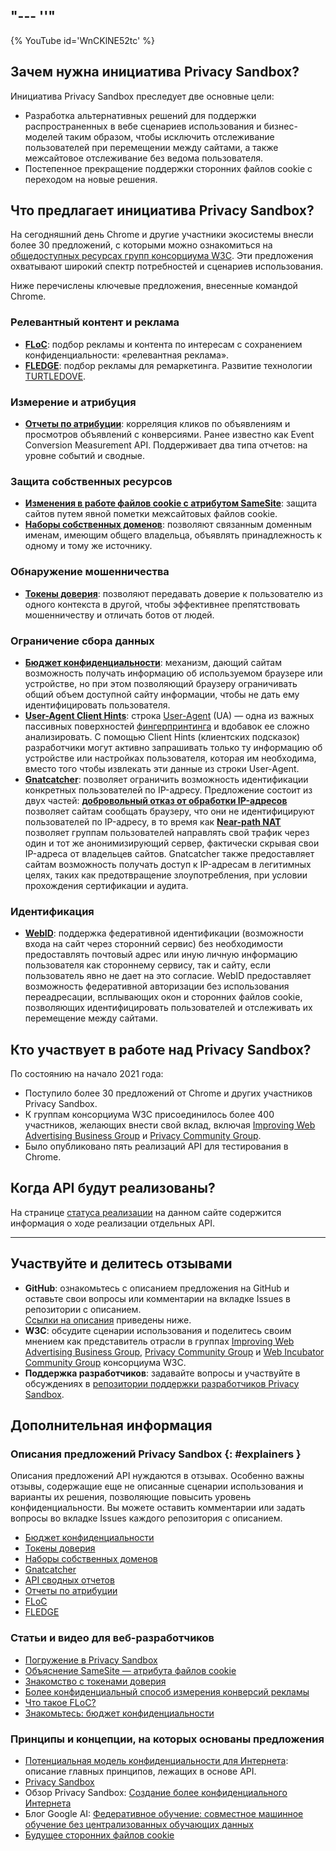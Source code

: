 "--- ''"
---

{% YouTube id='WnCKlNE52tc' %}

## Зачем нужна инициатива Privacy Sandbox?

Инициатива Privacy Sandbox преследует две основные цели:

- Разработка альтернативных решений для поддержки распространенных в вебе сценариев использования и бизнес-моделей таким образом, чтобы исключить отслеживание пользователей при перемещении между сайтами, а также межсайтовое отслеживание без ведома пользователя.
- Постепенное прекращение поддержки сторонних файлов cookie с переходом на новые решения.

## Что предлагает инициатива Privacy Sandbox?

На сегодняшний день Chrome и другие участники экосистемы внесли более 30 предложений, с которыми можно ознакомиться на <a href="https://github.com/w3c/web-advertising#ideas-and-proposals-links-outside-this%20-repo%20" data-md-type=" link ">общедоступных ресурсах групп консорциума W3C</a>. Эти предложения охватывают широкий спектр потребностей и сценариев использования.

Ниже перечислены ключевые предложения, внесенные командой Chrome.

### Релевантный контент и реклама

- [**FLoC**](/docs/privacy-sandbox/floc): подбор рекламы и контента по интересам с сохранением конфиденциальности: «релевантная реклама».
- [**FLEDGE**](/docs/privacy-sandbox/fledge): подбор рекламы для ремаркетинга. Развитие технологии [TURTLEDOVE](https://github.com/WICG/turtledove).

### Измерение и атрибуция

- [**Отчеты по атрибуции**](/docs/privacy-sandbox/attribution-reporting): корреляция кликов по объявлениям и просмотров объявлений с конверсиями. Ранее известно как Event Conversion Measurement API. Поддерживает два типа отчетов: на уровне событий и сводные.

### Защита собственных ресурсов

- [**Изменения в работе файлов cookie с атрибутом SameSite**](https://web.dev/samesite-cookies-explained/): защита сайтов путем явной пометки межсайтовых файлов cookie.
- [**Наборы собственных доменов**](/docs/privacy-sandbox/first-party-sets): позволяют связанным доменным именам, имеющим общего владельца, объявлять принадлежность к одному и тому же источнику.

### Обнаружение мошенничества

- [**Токены доверия**](/docs/privacy-sandbox/trust-tokens): позволяют передавать доверие к пользователю из одного контекста в другой, чтобы эффективнее препятствовать мошенничеству и отличать ботов от людей.

### Ограничение сбора данных

- [**Бюджет конфиденциальности**](https://www.youtube.com/watch?v=0STgfjSA6T8): механизм, дающий сайтам возможность получать информацию об используемом браузере или устройстве, но при этом позволяющий браузеру ограничивать общий объем доступной сайту информации, чтобы не дать ему идентифицировать пользователя.
- [**User-Agent Client Hints**](https://web.dev/user-agent-client-hints/): строка [User-Agent](https://developer.mozilla.org/en-US/docs/Web/HTTP/Headers/User-Agent) (UA) — одна из важных пассивных поверхностей [фингерпринтинга](https://w3c.github.io/fingerprinting-guidance/#passive) и вдобавок ее сложно анализировать. С помощью Client Hints (клиентских подсказок) разработчики могут активно запрашивать только ту информацию об устройстве или настройках пользователя, которая им необходима, вместо того чтобы извлекать эти данные из строки User-Agent.
- [**Gnatcatcher**](https://github.com/bslassey/ip-blindness): позволяет ограничить возможность идентификации конкретных пользователей по IP-адресу. Предложение состоит из двух частей: [<strong data-md="">добровольный отказ от обработки IP-адресов</strong>](https://github.com/bslassey/ip-blindness/blob/master/willful_ip_blindness.md) позволяет сайтам сообщать браузеру, что они не идентифицируют пользователей по IP-адресу, в то время как <a href="https://github.com/%20bslassey%20/%20ip-blindness%20/%20blob%20/%20master%20/%20near_path_nat.md%20" data-md-type=" link "><strong data-md-type=" double_emphasis ">Near-path NAT</strong></a> позволяет группам пользователей направлять свой трафик через один и тот же анонимизирующий сервер, фактически скрывая свои IP-адреса от владельцев сайтов. Gnatcatcher также предоставляет сайтам возможность получать доступ к IP-адресам в легитимных целях, таких как предотвращение злоупотребления, при условии прохождения сертификации и аудита.

### Идентификация

- [**WebID**](https://github.com/WICG/WebID): поддержка федеративной идентификации (возможности входа на сайт через сторонний сервис) без необходимости предоставлять почтовый адрес или иную личную информацию пользователя как стороннему сервису, так и сайту, если пользователь явно не дает на это согласие. WebID предоставляет возможность федеративной авторизации без использования переадресации, всплывающих окон и сторонних файлов cookie, позволяющих идентифицировать пользователей и отслеживать их перемещение между сайтами.

## Кто участвует в работе над Privacy Sandbox?

По состоянию на начало 2021 года:

- Поступило более 30 предложений от Chrome и других участников Privacy Sandbox.
- К группам консорциума W3C присоединилось более 400 участников, желающих внести свой вклад, включая [Improving Web Advertising Business Group](https://www.w3.org/community/web-adv/participants) и [Privacy Community Group](https://www.w3.org/community/privacycg/participants).
- Было опубликовано пять реализаций API для тестирования в Chrome.

## Когда API будут реализованы?

На странице [статуса реализации](/docs/privacy-sandbox/status/) на данном сайте содержится информация о ходе реализации отдельных API.

---

## Участвуйте и делитесь отзывами

- **GitHub**: ознакомьтесь с описанием предложения на GitHub и оставьте свои вопросы или комментарии на вкладке Issues в репозитории с описанием. <br>[Ссылки на описания](#explainers) приведены ниже.
- **W3C**: обсудите сценарии использования и поделитесь своим мнением как представитель отрасли в группах <a href="https://www.w3.org/community/web-adv%20/%20" data-md-type=" link ">Improving Web Advertising Business Group</a>, [Privacy Community Group](https://www.w3.org/community/privacycg/participants%20) и [Web Incubator Community Group](https://github.com/WICG) консорциума W3C.
- **Поддержка разработчиков**: задавайте вопросы и участвуйте в обсуждениях в <a href="https://github.com/GoogleChromeLabs/privacy-sandbox-dev-support">репозитории поддержки разработчиков Privacy Sandbox</a>.

## Дополнительная информация

### Описания предложений Privacy Sandbox {: #explainers }

Описания предложений API нуждаются в отзывах. Особенно важны отзывы, содержащие еще не описанные сценарии использования и варианты их решения, позволяющие повысить уровень конфиденциальности. Вы можете оставить комментарии или задать вопросы во вкладке Issues каждого репозитория с описанием.

- [Бюджет конфиденциальности](https://github.com/bslassey/privacy-budget)
- [Токены доверия](https://github.com/dvorak42/trust-token-api)
- [Наборы собственных доменов](https://github.com/privacycg/first-party-sets)
- [Gnatcatcher](https://github.com/bslassey/ip-blindness)
- [API сводных отчетов](https://github.com/csharrison/aggregate-reporting-api)
- [Отчеты по атрибуции](https://github.com/csharrison/conversion-measurement-api)
- [FLoC](https://github.com/jkarlin/floc)
- [FLEDGE](https://github.com/michaelkleber/turtledove)

### Статьи и видео для веб-разработчиков

- [Погружение в Privacy Sandbox](https://web.dev/digging-into-the-privacy-sandbox)
- [Объяснение SameSite — атрибута файлов cookie](https://web.dev/samesite-cookies-explained/)
- [Знакомство с токенами доверия](https://web.dev/trust-tokens)
- [Более конфиденциальный способ измерения конверсий рекламы](https://web.dev/conversion-measurement/)
- [Что такое FLoC?](https://web.dev/floc/)
- [Знакомьтесь: бюджет конфиденциальности](https://www.youtube.com/watch?v=0STgfjSA6T8)

### Принципы и концепции, на которых основаны предложения

- [Потенциальная модель конфиденциальности для Интернета](https://github.com/michaelkleber/privacy-model): описание главных принципов, лежащих в основе API.
- [Privacy Sandbox](https://www.chromium.org/Home/chromium-privacy/privacy-sandbox)
- Обзор Privacy Sandbox: [Создание более конфиденциального Интернета](https://www.blog.google/products/chrome/building-a-more-private-web/)
- Блог Google AI: [ Федеративное обучение: совместное машинное обучение без централизованных обучающих данных](https://ai.googleblog.com/2017/04/federated-learning-collaborative.html)
- [Будущее сторонних файлов cookie](https://blog.chromium.org/2019/10/developers-get-ready-for-new.html)
